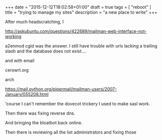 +++
date = "2015-12-12T18:02:58+01:00"
draft = true
tags = [ "reboot" ]
title = "trying to manage my sites"
description = "a new place to write"
+++

After much headscratching, I 

http://askubuntu.com/questions/422689/mailman-web-interface-not-working

a2enmod cgid was the answer. I still have trouble with urls lacking
a trailing slash and the database does not exist....

and with email


cerowrt.org

arch

https://mail.python.org/pipermail/mailman-users/2007-January/055208.html

'course I can't remember the dovecot trickery I used 
to make sasl work.

Then there was fixing reverse dns.

And bringing the bloatbot back online.

Then there is reviewing all the list administrators and fixing those

